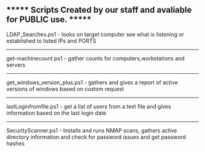 ***** Scripts Created by our staff and avaliable for PUBLIC use. *****
------------------------------------------------------------------------------------------

LDAP_Searches.ps1 - looks on target computer see what is listening or established to listed IPs and PORTS
  
-------------------------------------------------------------------------------------------
get-machinecount.ps1 -  gather counts for computers,workstations and servers
  
-------------------------------------------------------------------------------------------
get_windows_version_plus.ps1 -  gathers and gives a report of active versions of windows based on custom request
  
-------------------------------------------------------------------------------------------
lastLoginfromfile.ps1 - get a list of users from a text file and gives information based on the last login date
  
-------------------------------------------------------------------------------------------

SecurityScanner.ps1 - Installs and runs NMAP scans, gathers active directory information and check for password issues and get password hashes 
